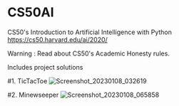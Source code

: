 # CS50AI
CS50's Introduction to Artificial Intelligence with Python
https://cs50.harvard.edu/ai/2020/

Warning : Read about CS50's Academic Honesty rules.

Includes project solutions


#1. TicTacToe
![Screenshot_20230108_032619](https://user-images.githubusercontent.com/95939886/211217440-2b112581-d9be-4a90-bb60-43f1707313b9.png)

#2. Minewseeper
![Screenshot_20230108_065858](https://user-images.githubusercontent.com/95939886/211225504-78f67cfd-85d4-4353-9a62-930352d5bd49.png)

